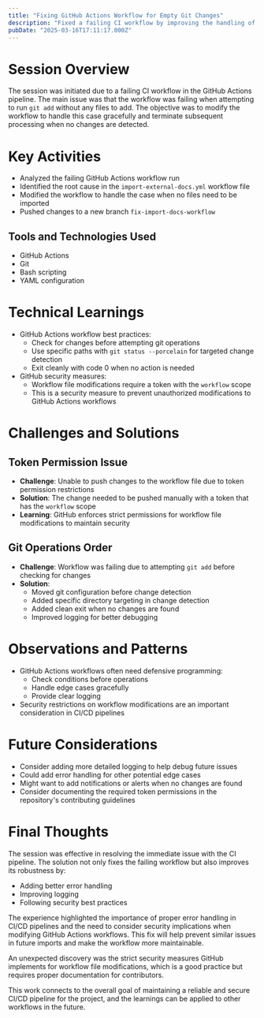 ```yaml
---
title: "Fixing GitHub Actions Workflow for Empty Git Changes"
description: "Fixed a failing CI workflow by improving the handling of cases where there are no files to import, ensuring clean exit when no changes are detected."
pubDate: "2025-03-16T17:11:17.000Z"
---
```


# Session Overview

The session was initiated due to a failing CI workflow in the GitHub Actions pipeline. The main issue was that the workflow was failing when attempting to run `git add` without any files to add. The objective was to modify the workflow to handle this case gracefully and terminate subsequent processing when no changes are detected.

# Key Activities

* Analyzed the failing GitHub Actions workflow run
* Identified the root cause in the `import-external-docs.yml` workflow file
* Modified the workflow to handle the case when no files need to be imported
* Pushed changes to a new branch `fix-import-docs-workflow`

## Tools and Technologies Used

* GitHub Actions
* Git
* Bash scripting
* YAML configuration

# Technical Learnings

* GitHub Actions workflow best practices:
  * Check for changes before attempting git operations
  * Use specific paths with `git status --porcelain` for targeted change detection
  * Exit cleanly with code 0 when no action is needed
* GitHub security measures:
  * Workflow file modifications require a token with the `workflow` scope
  * This is a security measure to prevent unauthorized modifications to GitHub Actions workflows

# Challenges and Solutions

## Token Permission Issue

* **Challenge**: Unable to push changes to the workflow file due to token permission restrictions
* **Solution**: The change needed to be pushed manually with a token that has the `workflow` scope
* **Learning**: GitHub enforces strict permissions for workflow file modifications to maintain security

## Git Operations Order

* **Challenge**: Workflow was failing due to attempting `git add` before checking for changes
* **Solution**: 
  * Moved git configuration before change detection
  * Added specific directory targeting in change detection
  * Added clean exit when no changes are found
  * Improved logging for better debugging

# Observations and Patterns

* GitHub Actions workflows often need defensive programming:
  * Check conditions before operations
  * Handle edge cases gracefully
  * Provide clear logging
* Security restrictions on workflow modifications are an important consideration in CI/CD pipelines

# Future Considerations

* Consider adding more detailed logging to help debug future issues
* Could add error handling for other potential edge cases
* Might want to add notifications or alerts when no changes are found
* Consider documenting the required token permissions in the repository's contributing guidelines

# Final Thoughts

The session was effective in resolving the immediate issue with the CI pipeline. The solution not only fixes the failing workflow but also improves its robustness by:

* Adding better error handling
* Improving logging
* Following security best practices

The experience highlighted the importance of proper error handling in CI/CD pipelines and the need to consider security implications when modifying GitHub Actions workflows. This fix will help prevent similar issues in future imports and make the workflow more maintainable.

An unexpected discovery was the strict security measures GitHub implements for workflow file modifications, which is a good practice but requires proper documentation for contributors.

This work connects to the overall goal of maintaining a reliable and secure CI/CD pipeline for the project, and the learnings can be applied to other workflows in the future.